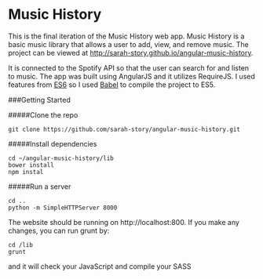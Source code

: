 # Music History

This is the final iteration of the Music History web app. Music History is a basic music library that allows a user to add, view, and remove music. The project can be viewed at http://sarah-story.github.io/angular-music-history. 

It is connected to the Spotify API so that the user can search for and listen to music. The app was built using AngularJS and it utilizes RequireJS. I used features from [ES6](http://es6-features.org/) so I used [Babel](https://babeljs.io/) to compile the project to ES5. 

###Getting Started

#####Clone the repo

```
git clone https://github.com/sarah-story/angular-music-history.git
```

#####Install dependencies

``` 
cd ~/angular-music-history/lib
bower install
npm instal
```

#####Run a server

```
cd ..
python -m SimpleHTTPServer 8000
```

The website should be running on http://localhost:800. If you make any changes, you can run grunt by:

```
cd /lib
grunt
```

and it will check your JavaScript and compile your SASS
